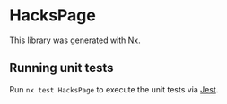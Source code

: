 # HacksPage

This library was generated with [Nx](https://nx.dev).

## Running unit tests

Run `nx test HacksPage` to execute the unit tests via [Jest](https://jestjs.io).
